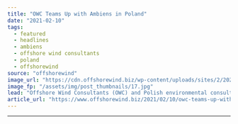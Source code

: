 ```yaml
---
title: "OWC Teams Up with Ambiens in Poland"
date: "2021-02-10"
tags: 
  - featured
  - headlines
  - ambiens
  - offshore wind consultants
  - poland
  - offshorewind
source: "offshorewind"
image_url: "https://cdn.offshorewind.biz/wp-content/uploads/sites/2/2021/02/10111003/owc_illustration.jpg"
image_fp: "/assets/img/post_thumbnails/17.jpg"
lead: "Offshore Wind Consultants (OWC) and Polish environmental consulting company Ambiens have signed a memorandum"
article_url: "https://www.offshorewind.biz/2021/02/10/owc-teams-up-with-ambiens-in-poland/"
---
```


---
